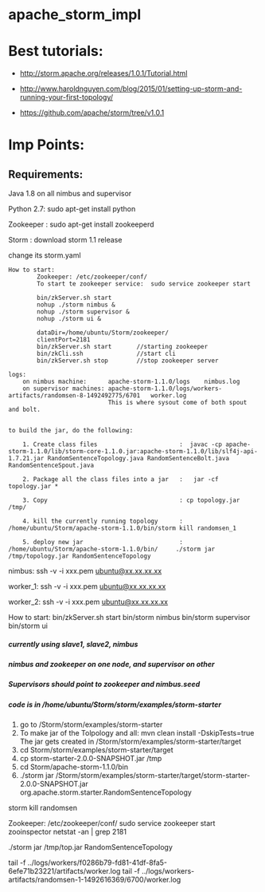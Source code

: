 # apache_storm_impl

# Best tutorials: 
* http://storm.apache.org/releases/1.0.1/Tutorial.html

* http://www.haroldnguyen.com/blog/2015/01/setting-up-storm-and-running-your-first-topology/

* https://github.com/apache/storm/tree/v1.0.1

# Imp Points: 
## Requirements: 
Java 1.8  	on all nimbus and supervisor

Python 2.7:    sudo apt-get install python

Zookeeper : 	 sudo apt-get install zookeeperd

Storm     :    download storm 1.1 release

change its storm.yaml

	How to start: 
			Zookeeper: /etc/zookeeper/conf/
			To start te zookeeper service:	sudo service zookeeper start

			bin/zkServer.sh start 
			nohup ./storm nimbus &
			nohup ./storm supervisor &
			nohup ./storm ui &
							
			dataDir=/home/ubuntu/Storm/zookeeper/
			clientPort=2181
			bin/zkServer.sh start   	//starting zookeeper 
			bin/zkCli.ssh               //start cli
			bin/zkServer.sh stop		//stop zookeeper server

	logs:
		on nimbus machine:      apache-storm-1.1.0/logs    nimbus.log
		on supervisor machines: apache-storm-1.1.0/logs/workers-artifacts/randomsen-8-1492492775/6701  	worker.log
								This is where sysout come of both spout and bolt.


	to build the jar, do the following:

		1. Create class files                       :  javac -cp apache-storm-1.1.0/lib/storm-core-1.1.0.jar:apache-storm-1.1.0/lib/slf4j-api-1.7.21.jar RandomSentenceTopology.java RandomSentenceBolt.java RandomSentenceSpout.java 

		2. Package all the class files into a jar   :   jar -cf topology.jar *

		3. Copy								  		: cp topology.jar /tmp/

		4. kill the currently running topology      : /home/ubuntu/Storm/apache-storm-1.1.0/bin/storm kill randomsen_1

		5. deploy new jar					        : /home/ubuntu/Storm/apache-storm-1.1.0/bin/     ./storm jar /tmp/topology.jar RandomSentenceTopology

nimbus:     ssh -v -i xxx.pem ubuntu@xx.xx.xx.xx

worker_1: 	ssh -v -i xxx.pem ubuntu@xx.xx.xx.xx

worker_2: 	ssh -v -i xxx.pem ubuntu@xx.xx.xx.xx

How to start: 
			bin/zkServer.sh start 
			bin/storm nimbus
			bin/storm supervisor
			bin/storm ui


##### currently using slave1, slave2, nimbus
##### nimbus and zookeeper on one node, and supervisor on other
##### Supervisors should point to zookeeper and nimbus.seed
##### code is in /home/ubuntu/Storm/storm/examples/storm-starter


1. go to /Storm/storm/examples/storm-starter
2. To make jar of the Tolpology and all:   mvn clean install -DskipTests=true
				The jar gets created in /Storm/storm/examples/storm-starter/target
3. cd Storm/storm/examples/storm-starter/target
4. cp storm-starter-2.0.0-SNAPSHOT.jar /tmp
5. cd Storm/apache-storm-1.1.0/bin
6. ./storm jar /Storm/storm/examples/storm-starter/target/storm-starter-2.0.0-SNAPSHOT.jar org.apache.storm.starter.RandomSentenceTopology

 storm kill randomsen



Zookeeper: /etc/zookeeper/conf/
sudo service zookeeper start
zooinspector 
netstat -an | grep 2181


./storm jar /tmp/top.jar RandomSentenceTopology

tail -f ../logs/workers/f0286b79-fd81-41df-8fa5-6efe71b23221/artifacts/worker.log
tail -f ../logs/workers-artifacts/randomsen-1-1492616369/6700/worker.log
